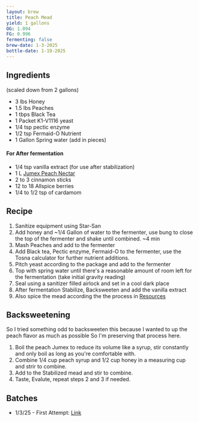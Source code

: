 ```yaml
---
layout: brew
title: Peach Mead
yield: 1 gallons
OG: 1.094
FG: 0.996
fermenting: false
brew-date: 1-3-2025
bottle-date: 1-19-2025
---
```


## Ingredients
(scaled down from 2 gallons)
 - 3 lbs Honey
 - 1.5 lbs Peaches 
 - 1 tbps Black Tea
 - 1 Packet K1-V1116 yeast
 - 1/4 tsp pectic enzyme
 - 1/2 tsp Fermaid-O Nutrient
 - 1 Gallon Spring water (add in pieces)

#### For After fermentation
 - 1/4 tsp vanilla extract (for use after stabilization)
 - 1 L [Jumex Peach Nectar](http://jumexinternational.com/peach-nectar/)
 - 2 to 3 cinnamon sticks
 - 12 to 18 Allspice berries
 - 1/4 to 1/2 tsp of cardamom

## Recipe
 1. Sanitize equipment using Star-San
 2. Add honey and ~1/4 Gallon of water to the fermenter, use bung to close the top of the fermenter and shake until combined. ~4 min
 3. Mash Peaches and add to the fermenter
 5. Add Black tea, Pectic enzyme, Fermaid-O to the fermenter, use the Tosna calculator for further nutrient additions.
 6. Pitch yeast according to the package and add to the fermenter
 7. Top with spring water until there's a reasonable amount of room left for the fermentation (take initial gravity reading)
 8. Seal using a sanitizer filled airlock and set in a cool dark place
 9. After fermentation Stabilize, Backsweeten and add the vanilla extract
 10. Also spice the mead according the the process in <a href="{{ site.baseurl }}/about">Resources</a>

## Backsweetening
So I tried something odd to backsweeten this because I wanted to up the peach flavor as much as possible So I'm preserving that process here. 
 1. Boil the peach Jumex to reduce its volume like a syrup, stir constantly and only boil as long as you're comfortable with.
 2. Combine 1/4 cup peach syrup and 1/2 cup honey in a measuring cup and strir to combine.
 3. Add to the Stabilized mead and stir to combine.
 4. Taste, Evalute, repeat steps 2 and 3 if needed.

## Batches
 - 1/3/25 - First Attempt: <a href="{{ site.baseurl }}/Mead-Attempts/Peach-Attempts/Attempt-1">Link</a>
